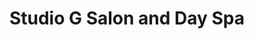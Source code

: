 ---
title: "Studio G Salon and Day Spa"
url: /pittsburgh/studio-g-salon-and-day-spa/
shop: hairdresser
---